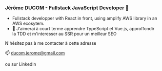 ### Jérôme DUCOM - Fullstack JavaScript Developer 👋

- Fullstack developper with React in front, using amplify AWS library in an AWS ecosytem.
- 🎯 J'aimerai à court terme apprendre TypeScript et Vue.js, approffondir la TDD et m'interesser au SSR pour un meilleur SEO 

N'hésitez pas à me contacter à cette adresse 

📫 ducom.jerome@gmail.com

ou sur LinkedIn

<!--
**LeJ84/LeJ84** is a ✨ _special_ ✨ repository because its `README.md` (this file) appears on your GitHub profile.

Here are some ideas to get you started:

- 🔭 I’m currently working on ...
- 🌱 I’m currently learning ...
- 👯 I’m looking to collaborate on ...
- 🤔 I’m looking for help with ...
- 💬 Ask me about ...
- 📫 How to reach me: ...
- 😄 Pronouns: ...
- ⚡ Fun fact: ...
-->
